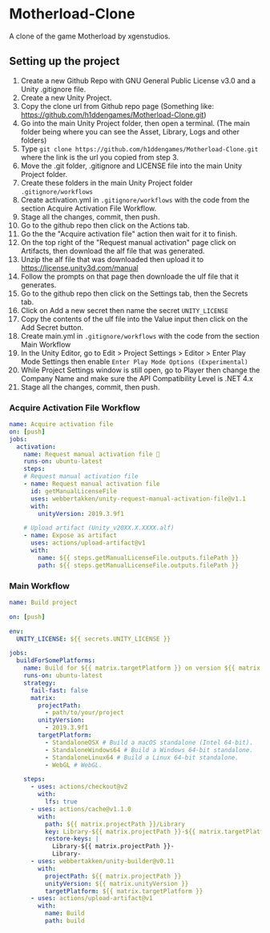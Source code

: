 # Motherload-Clone

A clone of the game Motherload by xgenstudios.

## Setting up the project

1. Create a new Github Repo with GNU General Public License v3.0 and a Unity .gitignore file.
2. Create a new Unity Project.
3. Copy the clone url from Github repo page (Something like: https://github.com/h1ddengames/Motherload-Clone.git)
4. Go into the main Unity Project folder, then open a terminal. (The main folder being where you can see the Asset, Library, Logs and other folders)
5. Type ```git clone https://github.com/h1ddengames/Motherload-Clone.git``` where the link is the url you copied from step 3.
6. Move the .git folder, .gitignore and LICENSE file into the main Unity Project folder.
7. Create these folders in the main Unity Project folder ```.gitignore/workflows```
8. Create activation.yml in ```.gitignore/workflows``` with the code from the section Acquire Activation File Workflow.
9. Stage all the changes, commit, then push.
10. Go to the github repo then click on the Actions tab.
11. Go the the "Acquire activation file" action then wait for it to finish.
12. On the top right of the "Request manual activation" page click on Artifacts, then download the alf file that was generated.
13. Unzip the alf file that was downloaded then upload it to https://license.unity3d.com/manual
14. Follow the prompts on that page then downloade the ulf file that it generates.
15. Go to the github repo then click on the Settings tab, then the Secrets tab.
16. Click on Add a new secret then name the secret ```UNITY_LICENSE```
17. Copy the contents of the ulf file into the Value input then click on the Add Secret button.
18. Create main.yml in ```.gitignore/workflows``` with the code from the section Main Workflow
19. In the Unity Editor, go to Edit > Project Settings > Editor > Enter Play Mode Settings then enable ```Enter Play Mode Options (Experimental)```
20. While Project Settings window is still open, go to Player then change the Company Name and make sure the API Compatibility Level is .NET 4.x
21. Stage all the changes, commit, then push.

### Acquire Activation File Workflow

```yml
name: Acquire activation file
on: [push]
jobs:
  activation:
    name: Request manual activation file 🔑
    runs-on: ubuntu-latest
    steps:
    # Request manual activation file
    - name: Request manual activation file
      id: getManualLicenseFile
      uses: webbertakken/unity-request-manual-activation-file@v1.1
      with:
        unityVersion: 2019.3.9f1

    # Upload artifact (Unity_v20XX.X.XXXX.alf)
    - name: Expose as artifact
      uses: actions/upload-artifact@v1
      with:
        name: ${{ steps.getManualLicenseFile.outputs.filePath }}
        path: ${{ steps.getManualLicenseFile.outputs.filePath }}
```

### Main Workflow

```yml
name: Build project

on: [push]

env:
  UNITY_LICENSE: ${{ secrets.UNITY_LICENSE }}

jobs:
  buildForSomePlatforms:
    name: Build for ${{ matrix.targetPlatform }} on version ${{ matrix.unityVersion }}
    runs-on: ubuntu-latest
    strategy:
      fail-fast: false
      matrix:
        projectPath:
          - path/to/your/project
        unityVersion:
          - 2019.3.9f1
        targetPlatform:
          - StandaloneOSX # Build a macOS standalone (Intel 64-bit).
          - StandaloneWindows64 # Build a Windows 64-bit standalone.
          - StandaloneLinux64 # Build a Linux 64-bit standalone.
          - WebGL # WebGL.

    steps:
      - uses: actions/checkout@v2
        with:
          lfs: true
      - uses: actions/cache@v1.1.0
        with:
          path: ${{ matrix.projectPath }}/Library
          key: Library-${{ matrix.projectPath }}-${{ matrix.targetPlatform }}
          restore-keys: |
            Library-${{ matrix.projectPath }}-
            Library-
      - uses: webbertakken/unity-builder@v0.11
        with:
          projectPath: ${{ matrix.projectPath }}
          unityVersion: ${{ matrix.unityVersion }}
          targetPlatform: ${{ matrix.targetPlatform }}
      - uses: actions/upload-artifact@v1
        with:
          name: Build
          path: build
```
